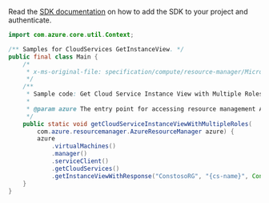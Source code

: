 Read the [SDK documentation](https://github.com/Azure/azure-sdk-for-java/blob/azure-resourcemanager_2.14.0/sdk/resourcemanager/azure-resourcemanager/README.md) on how to add the SDK to your project and authenticate.

```java
import com.azure.core.util.Context;

/** Samples for CloudServices GetInstanceView. */
public final class Main {
    /*
     * x-ms-original-file: specification/compute/resource-manager/Microsoft.Compute/stable/2021-03-01/examples/GetCloudServiceInstanceViewWithMultiRole.json
     */
    /**
     * Sample code: Get Cloud Service Instance View with Multiple Roles.
     *
     * @param azure The entry point for accessing resource management APIs in Azure.
     */
    public static void getCloudServiceInstanceViewWithMultipleRoles(
        com.azure.resourcemanager.AzureResourceManager azure) {
        azure
            .virtualMachines()
            .manager()
            .serviceClient()
            .getCloudServices()
            .getInstanceViewWithResponse("ConstosoRG", "{cs-name}", Context.NONE);
    }
}
```
